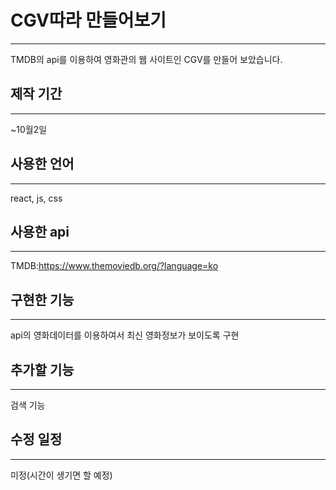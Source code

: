 # CGV따라 만들어보기
---
TMDB의 api를 이용하여 영화관의 웹 사이트인 CGV를 만들어 보았습니다.


## 제작 기간
---

~10월2일

## 사용한 언어
---

react, js, css

## 사용한 api
---

TMDB:https://www.themoviedb.org/?language=ko

## 구현한 기능
---

api의 영화데이터를 이용하여서 최신 영화정보가 보이도록 구현

## 추가할 기능
---

검색 기능

## 수정 일정
---

미정(시간이 생기면 할 예정)

